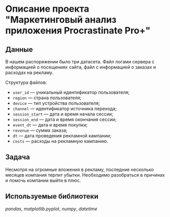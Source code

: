 # Описание проекта "Маркетинговый анализ приложения Procrastinate Pro+"


## Данные

В нашем распоряжении было три датасета. Файл логами сервера с информацией о посещениях сайта, файл с информацией о заказах и расходах на рекламу.

Структура файлов:

* `user_id` — уникальный идентификатор пользователя;
* `region` — страна пользователя;
* `device` — тип устройства пользователя;
* `channel` — идентификатор источника перехода;
* `session_start` — дата и время начала сессии;
* `session_end` — дата и время окончания сессии;
* `event_dt` — дата и время покупки;
* `revenue` — сумма заказа;
* `dt` — дата проведения рекламной кампании;
* `costs` — расходы на рекламную кампанию.

## Задача

Несмотря на огромные вложения в рекламу, последние несколько месяцев компания терпит убытки. Необходимо разобраться в причинах и помочь компании выйти в плюс.

## Используемые библиотеки
*pandas*, *matplotlib.pyplot*, *numpy*, *datetime*
